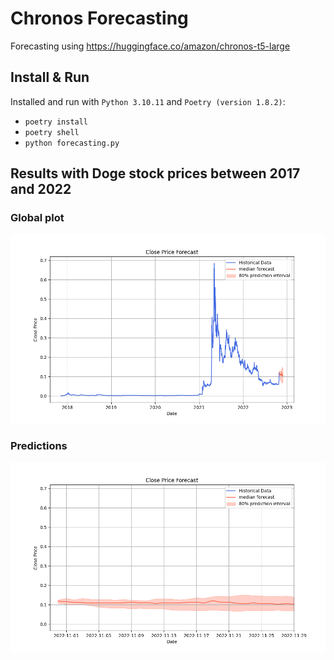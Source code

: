 # Chronos Forecasting

Forecasting using https://huggingface.co/amazon/chronos-t5-large

## Install & Run

Installed and run with `Python 3.10.11` and `Poetry (version 1.8.2)`:

- `poetry install`
- `poetry shell`
- `python forecasting.py`

## Results with Doge stock prices between 2017 and 2022

### Global plot

![Forecast Plot](forecast_plot.png)

### Predictions

![Predictions](forecast_plot_zoomed.png)
